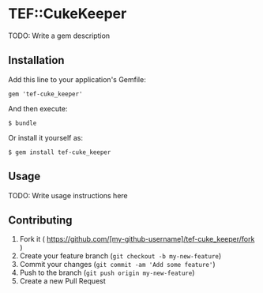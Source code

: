 # TEF::CukeKeeper

TODO: Write a gem description

## Installation

Add this line to your application's Gemfile:

    gem 'tef-cuke_keeper'

And then execute:

    $ bundle

Or install it yourself as:

    $ gem install tef-cuke_keeper

## Usage

TODO: Write usage instructions here

## Contributing

1. Fork it ( https://github.com/[my-github-username]/tef-cuke_keeper/fork )
2. Create your feature branch (`git checkout -b my-new-feature`)
3. Commit your changes (`git commit -am 'Add some feature'`)
4. Push to the branch (`git push origin my-new-feature`)
5. Create a new Pull Request
